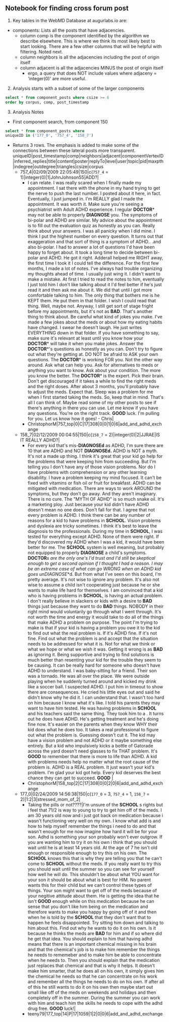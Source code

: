 ## Notebook for finding cross forum post

1. Key tables in the WebMD Database at augurlabs.io are:
  - components: Lists all the posts that have adjacencies.
    - column comp is the component identified by the algorithm we describe elsewhere.  This is where we think its most likely best to start looking. There are a few other columns that will be helpful with filtering. Noted next.
    - column neighbors is all the adjacencies including the post of origin itself
    - column adjacent is all the adjacencies MINUS the post of origin itself
      - ergo, a query that does NOT include values where adjaceny = 'integer(0)' are more useful.
2. Analysis starts with a subset of some of the larger components
  ```sql
  select * from component_posts where csize >= 6
  order by corpus, comp, post_timestamp
  ```
3. Analysis Notes
  - First component search, from component 150
  ```sql
  select * from component_posts where
  uniqueID in ('177_0', '757_4', '158_7')
  ```
  - Returns 3 rows. The emphasis is added to make some of the connections between these lateral posts more transparent. 
  uniqueID|post_timestamp|comp|neighbors|adjacent|componentVertexID|inferred_replies|title|content|poster|replyTo|level|user|topic|pid|maxpth|indegree|outdegree|triangles|csize|corpus
    - 757_4|02/09/2009 22:05:49|150|c(`757_4` = 1)|integer(0)|1|JohnJohnson55|ADD?|
      - I can relate. I was really scared when I finally made my appointment. I sat there with the phone in my hand trying to get the nerve to push the last number. I posted about it here, in fact. Eventually, I just jumped in. I'm REALLY glad I made the appointment. It was worth it. Make sure you're seeing a psychiatrist with Adult ADHD experience. I regular **DOCTOR*** may not be able to properly **DIAGNOSE** you. The symptoms of bi-polar and ADHD are similar. My advice about the appointment is to fill out the evaluation quiz as honestly as you can. Really think about your answers. I was all panicky when I did mine. I think I put the highest number on every question. It turns out that exaggeration and that sort of thing is a symptom of ADHD.. .and also bi-polar. I had to answer a lot of questions I'd have been happy to forget about. It took a long time to decide between bi-polar and ADHD. He got it right. Adderall helped me RIGHT away, the first time I took it I could tell the difference. For the first few months, I made a lot of notes. I've always had trouble organizing my thoughts ahead of time. I usually just wing it. I didn't want to make a mistake. At first I tried to read the notes to him, eventually I just told him I don't like talking about it I'd feel better if he's just read it and then ask me about it. We did that until I got more comfortable talking to him. The only thing that bothers me is he KEPT them. He put them in that folder. I wish I could read that thing. Well, maybe not. Anyway, I still get sort of stage fright before my appointments, but it's not as **BAD**. That's another thing to think about. Be careful what kind of jokes you make. I've made a few jokes about the meds or about how my eating habits have changed. I swear he doesn't laugh. He just writes EVERYTHING down in that folder. If you have something to say, make sure it's relevant at least until you know how your **DOCTOR*** will take it when you make jokes. Answer the **DOCTOR***'s questions as honestly as you can. Don't try to figure out what they're getting at. DO NOT be afraid to ASK your own questions. The **DOCTOR*** is working FOR you. Not the other way around. Ask what can help you. Ask for alternatives to meds or anything you want to know. Ask about your condition. The more you know the better. The **DOCTOR*** is the expert. Pick their brain. Don't get discouraged if it takes a while to find the right meds and the right doses. After about 3 months, you'll probably have to adjust the meds. Expect that. Sleep was a problem for me when I first started taking the meds. So, keep that in mind. That's all I can think of. Maybe read some of my other posts to see if there's anything in there you can use. Let me know if you have any questions. You're on the right track. **GOOD** luck. I'm pulling for you. Let us know how it goes! - Chris|
      - ChristophorM|757_top|0|C|17|308|0|0|1|0|6|add_and_adhd_exchange
    - 158_7|02/12/2009 00:04:55|150|c(`158_7` = 2)|integer(0)|2|JJRAE|IS IT REALLY ADHD?|
      - For every kid that's mis-**DIAGNOSEd** as ADHD, I'm sure there are 10 that are ADHD and NOT **DIAGNOSEd.** ADHD is NOT a myth. It's not a made up thing. I think it's great that your kid go help for the problems that were keeping him from succeeding. But I'm telling you I don't have any of those vision problems. Nor do I have problems with comprehension or any other learning disability. I have a problem keeping my mind focused. It can't be fixed with vitamins or fish oil or fruit for breakfast. ADHD can be mitigated with medication. There are ways to work AROUND the symptoms, but they don't go away. And they aren't imaginary. There is no cure. The "MYTH OF ADHD" is so much snake oil. It's a marketing ploy. Just because your kid didn't have ADHD doesn't mean no one does. Don't fall for that. I agree that not every problem is ADHD. I think there can be any number of reasons for a kid to have problems in **SCHOOL**. Vision problems and dyslexia are tricky sometimes. I think it's best to leave the diagnosis to the professionals. During my time in **SCHOOL**, I was tested for everything except ADHD. None of them were right. If they'd discovered my ADHD when I was a kid, it would have been better for me. The **SCHOOL** system is well meaning, but probably not equipped to properly **DIAGNOSE** a child's symptoms. **DOCTOR***s are the only one's I'd trust and I'd still be skeptical enough to get a second opinion if I thought I had a reason. I may be an extreme case of what can go WRONG when an ADHD kid goes un**DIAGNOSE**d. But from what I've seen on this board, I'm pretty average. It's not wise to ignore any problem. It's also not wise to assume a child isn't cooperating just because he or she wants to make life hard for themselves. I am convinced that a kid who is having problems in **SCHOOL**, is having an actual problem. I don't really believe in slackers or kids with a desire to **BAD** things just because they want to do **BAD** things. NOBODY in their right mind would voluntarily go through what I went through. It's not worth the time and energy it would take to do all of the things that make ADHD a problem on purpose. The point I'm trying to make is that if your kid is having a problem you owe it to the kid to find out what the real problem is. If it's ADHD fine. If it's not fine. Find out what the problem is and accept that the situation needs to be addressed for what it is. Not for what we think or what we hope or what we wish it was. Getting it wrong is as **BAD** as ignoring it. Being supportive and trying to find solutions is much better than resenting your kid for the trouble they seem to be causing. It can be really hard for someone who doesn't have ADHD to understand. I was baby-sitting for a friend. Their son was a tornado. He was all over the place. We were outside playing when he suddenly turned around and kicked my drink like a soccer ball. I suspected ADHD. I put him in timeout to show there are consequences. He cried his little eyes out and said he didn't know why he did it. I can understand that. I wasn't too hard on him because I know what it's like. I told his parents they may want to have him tested. He was having problems in **SCHOOL** and his teachers said the same thing. They took him to a . It turns out he does have ADHD. He's getting treatment and he's doing fine now. It's easier on the parents when they know WHY their kid does what he does too. It takes a real professional to figure out what the problem is. Guessing doesn't cut it. The kid may have a vision problem and not ADHD or it maybe something else entirely. But a kid who impulsively kicks a bottle of Gatorade across the yard doesn't need glasses to fix THAT problem. It's **GOOD** to remember that there is more to life than ADHD. A kid with problems needs help no matter what the root cause of the problem is. ADHD is a REAL problem. It just wasn't your kid's problem. I'm glad your kid got help. Every kid deserves the best chance they can get to succeed. **GOOD** |
      - ChristophorM|158_top|2|C|17|308|0|0|2|0|6|add_and_adhd_exchange
    - 177_0|02/24/2009 14:56:38|150|c(`177_0` = 3, `757_4` = 1, `158_7` = 2)|1:2|3|stressed_mom_of_2|
      - Taking the pills or not????|I'm unsure of the **SCHOOL** s rights but i feel that 71/2 is way to young to try to get him off of the meds. I am 30 years old now and i just got back on medication because i wasn't functioning very well on my own. I know what add is and how to help myself remember the things i need to do and that wasn't enough for me now imagine how hard it will be for your son. Adhd is something your son probably won't ever outgrow. If you are wanting him to try it on his own i think that you should wait until he is at least 14 years old. At the age of 7 he isn't old enough or responsible enough to try this on his own. The **SCHOOL** knows this that is why they are telling you that he can't come to **SCHOOL** without the meds. If you really want to try this you should wait until the summer so you can see for yourself how well he will do. This shouldn't be about what YOU want for your son it should be about what is best for HIM. No parent wants this for their child but we can't control these types of things. Your son might want to get off of the meds because of your negitive attitude about them. He is getting the idea that he isn't **GOOD** enough while on this medication because he can sense that you don't like him being on the medication and therefore wants to make you happy by going off of it and then when he is told by the **SCHOOL** that they don't want that to happen he feels disappointed. Try sitting him down and talking to him about this. Find out why he wants to do it on his own. Is it because he thinks the meds are **BAD** for him and if so where did he get that idea. You should explain to him that having adhd means that there is an important chemical missing in his brain and that the chemical's job is to make him remember the things he needs to rememeber and to make him be able to concentrate when he needs to. Then you should explain that the medication just replaces that chemical and that is why it helps. It doesn't make him smarter, that he does all on his own, it simply gives him the chemical he needs so that he can concentrate on his work and remember all the things he needs to do on his own. If after all of this he still wants to do it on his own then maybe start out small like off of the meds on weekends and holidays and then completely off in the summer. During the summer you can work with him and teach him the skills he needs to cope with the adhd drug free. **GOOD** luck!|
      - teeny79|177_top|14|P|17|1059|1|2|0|0|6|add_and_adhd_exchange
